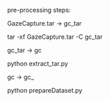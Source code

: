 pre-processing steps:

GazeCapture.tar -> gc_tar

tar -xf GazeCapture.tar -C gc_tar

gc_tar -> gc

python extract_tar.py

gc -> gc_

python prepareDataset.py
